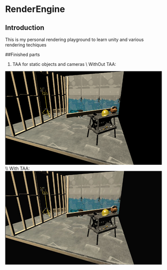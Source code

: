 # RenderEngine

## Introduction
This is my personal rendering playground to learn unity and various rendering techiques

##Finished parts
1. TAA for static objects and cameras
\\
WithOut TAA:
<img width = "600" height = "300" src = "https://github.com/XiaoyuXiao1998/XRenderPipeline/blob/main/demos/withoutTAA.png" alt="shadow pass"/>
\\
With TAA:
<img width = "600" height = "300" src = "https://github.com/XiaoyuXiao1998/XRenderPipeline/blob/main/demos/withTAA.jpg" alt="PCF"/>

